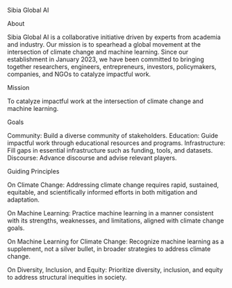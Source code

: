 Sibia Global AI

About

Sibia Global AI is a collaborative initiative driven by experts from academia and industry. 
Our mission is to spearhead a global movement at the intersection of climate change and 
machine learning. Since our establishment in January 2023, we have been committed to bringing 
together researchers, engineers, entrepreneurs, investors, policymakers, companies, and NGOs 
to catalyze impactful work.

Mission

To catalyze impactful work at the intersection of climate change and machine learning.

Goals

Community: Build a diverse community of stakeholders.
Education: Guide impactful work through educational resources and programs.
Infrastructure: Fill gaps in essential infrastructure such as funding, tools, and datasets.
Discourse: Advance discourse and advise relevant players.

Guiding Principles

On Climate Change: Addressing climate change requires rapid, sustained, equitable, and 
scientifically informed efforts in both mitigation and adaptation.

On Machine Learning: Practice machine learning in a manner consistent with its strengths, 
weaknesses, and limitations, aligned with climate change goals.

On Machine Learning for Climate Change: Recognize machine learning as a supplement, not a 
silver bullet, in broader strategies to address climate change.

On Diversity, Inclusion, and Equity: Prioritize diversity, inclusion, and equity to address 
structural inequities in society.
